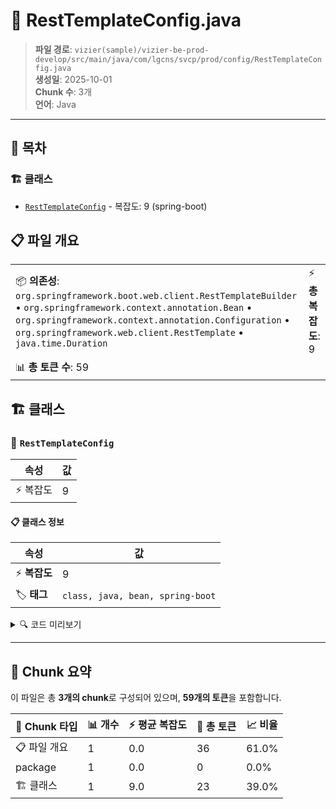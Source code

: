 # 📄 RestTemplateConfig.java

> **파일 경로**: `vizier(sample)/vizier-be-prod-develop/src/main/java/com/lgcns/svcp/prod/config/RestTemplateConfig.java`  
> **생성일**: 2025-10-01  
> **Chunk 수**: 3개  
> **언어**: Java
---

## 📑 목차

### 🏗️ 클래스
- [`RestTemplateConfig`](#class-resttemplateconfig) - 복잡도: 9 (spring-boot)

## 📋 파일 개요

| | |
|--|--|
| 📦 **의존성**: `org.springframework.boot.web.client.RestTemplateBuilder` • `org.springframework.context.annotation.Bean` • `org.springframework.context.annotation.Configuration` • `org.springframework.web.client.RestTemplate` • `java.time.Duration` | ⚡ **총 복잡도**: 9 |
| 📊 **총 토큰 수**: 59 |  |



## 🏗️ 클래스

### <a id="class-resttemplateconfig"></a>🎯 `RestTemplateConfig`

| 속성 | 값 |
|------|----|
| ⚡ 복잡도 | 9 |



#### 📋 클래스 정보

| 속성 | 값 |
|------|----|
| ⚡ **복잡도** | 9 || 📍 **라인 범위** | 11-11 |
| 🏷️ **태그** | `class, java, bean, spring-boot` || 🏗️ **프레임워크** | `spring-boot` |

<details>
<summary>🔍 코드 미리보기</summary>

```java
public class RestTemplateConfig {

    @Bean
    public RestTemplate restTemplate(RestTemplateBuilder builder) {
        return builder
                .setConnectTimeout(Duration.ofSeconds(5)) // 연결 타임아웃
                .setReadTimeout(Duration.ofSeconds(10))   // 응답 타임아웃
                .build();
    };

}...
```

**Chunk 정보**
- 🆔 **ID**: `0399a9c005f7`
- 📍 **라인**: 11-11
- 📊 **토큰**: 23
- 🏷️ **태그**: `class, java, bean, spring-boot`

</details>

---





## 🧩 Chunk 요약

이 파일은 총 **3개의 chunk**로 구성되어 있으며, **59개의 토큰**을 포함합니다.

| 🧩 Chunk 타입 | 📊 개수 | ⚡ 평균 복잡도 | 📝 총 토큰 | 📈 비율 |
|---------------|--------|-------------|----------|--------|
| 📋 파일 개요 | 1 | 0.0 | 36 | 61.0% |
| package | 1 | 0.0 | 0 | 0.0% |
| 🏗️ 클래스 | 1 | 9.0 | 23 | 39.0% |

